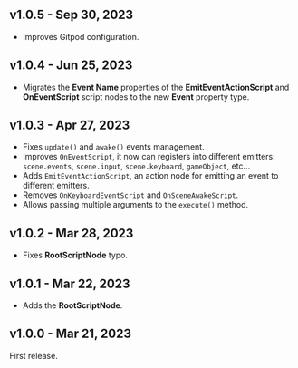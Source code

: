 ## v1.0.5 - Sep 30, 2023

* Improves Gitpod configuration.

## v1.0.4 - Jun 25, 2023

* Migrates the **Event Name** properties of the **EmitEventActionScript** and **OnEventScript** script nodes to the new **Event** property type.

## v1.0.3 - Apr 27, 2023

* Fixes `update()` and `awake()` events management.
* Improves `OnEventScript`, it now can registers into different emitters: `scene.events`, `scene.input`, `scene.keyboard`, `gameObject`, etc...
* Adds `EmitEventActionScript`, an action node for emitting an event to different emitters.
* Removes `OnKeyboardEventScript` and `OnSceneAwakeScript`.
* Allows passing multiple arguments to the `execute()` method.

## v1.0.2 - Mar 28, 2023

* Fixes **RootScriptNode** typo.

## v1.0.1 - Mar 22, 2023

* Adds the **RootScriptNode**.

## v1.0.0 - Mar 21, 2023

First release.
